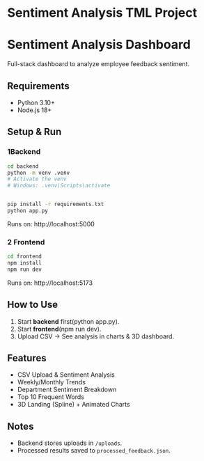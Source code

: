 # Sentiment Analysis TML Project 
# Sentiment Analysis Dashboard

Full-stack dashboard to analyze employee feedback sentiment.

##  Requirements
- Python 3.10+
- Node.js 18+

##  Setup & Run

### 1️Backend
```bash
cd backend
python -m venv .venv
# Activate the venv
# Windows: .venv\Scripts\activate


pip install -r requirements.txt
python app.py
```
Runs on: http://localhost:5000

### 2️ Frontend
```bash
cd frontend
npm install
npm run dev
```
Runs on: http://localhost:5173

##  How to Use
1. Start **backend** first(python app.py).
2. Start **frontend**(npm run dev).
3. Upload CSV → See analysis in charts & 3D dashboard.

##  Features
- CSV Upload & Sentiment Analysis
- Weekly/Monthly Trends
- Department Sentiment Breakdown
- Top 10 Frequent Words
- 3D Landing (Spline) + Animated Charts

## Notes
- Backend stores uploads in `/uploads`.
- Processed results saved to `processed_feedback.json`.
